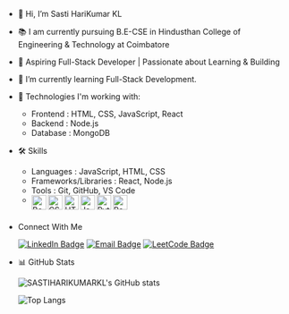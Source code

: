 - 👋 Hi, I’m Sasti HariKumar KL

- 📚 I am currently pursuing B.E-CSE in Hindusthan College of Engineering & Technology at Coimbatore
  
- 👀 Aspiring Full-Stack Developer | Passionate about Learning & Building
  
- 🌱 I’m currently learning Full-Stack Development.

- 🔭 Technologies I'm working with:
  - Frontend : HTML, CSS, JavaScript, React
  - Backend : Node.js
  - Database : MongoDB
    
- 🛠️ Skills
    - Languages : JavaScript, HTML, CSS
    - Frameworks/Libraries : React, Node.js
    - Tools : Git, GitHub, VS Code
    - <img align="left" alt="Bootstrap" width="26px" src="https://cdn.jsdelivr.net/gh/devicons/devicon/icons/bootstrap/bootstrap-plain.svg" />
      <img align="left" alt="CSS3" width="26px" src="https://cdn.jsdelivr.net/gh/devicons/devicon/icons/css3/css3-original.svg" />
      <img align="left" alt="HTML5" width="26px" src="https://cdn.jsdelivr.net/gh/devicons/devicon/icons/html5/html5-original.svg" />
      <img align="left" alt="JavaScript" width="26px" src="https://cdn.jsdelivr.net/gh/devicons/devicon/icons/javascript/javascript-original.svg" />
      <img align="left" alt="Python" width="26px" src="https://cdn.jsdelivr.net/gh/devicons/devicon/icons/python/python-original.svg" />
      <img align="left" alt="React" width="26px" src="https://cdn.jsdelivr.net/gh/devicons/devicon/icons/react/react-original.svg" />
      <br />
      <br />

- Connect With Me
  
  [![LinkedIn Badge](https://img.shields.io/badge/LinkedIn-Connect-blue?style=flat-square&logo=linkedin)](https://www.linkedin.com/in/sasti-harikumar-kl)
  [![Email Badge](https://img.shields.io/badge/Email-Contact-red?style=flat-square&logo=gmail)](mailto:sastiharikumar@gmail.com)
  [![LeetCode Badge](https://img.shields.io/badge/LeetCode-Solve-orange?style=flat-square&logo=leetcode)](https://leetcode.com/u/sasti_harikumar_kl)

- 📊 GitHub Stats

   ![SASTIHARIKUMARKL's GitHub stats](https://github-readme-stats.vercel.app/api?username=SASTIHARIKUMARKL&show_icons=true&theme=radical)

   ![Top Langs](https://github-readme-stats.vercel.app/api/top-langs/?username=SASTIHARIKUMARKL&layout=compact&theme=radical)




<!---
SASTIHARIKUMARKL/SASTIHARIKUMARKL is a ✨ special ✨ repository because its `README.md` (this file) appears on your GitHub profile.
You can click the Preview link to take a look at your changes.
--->
